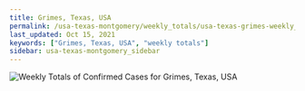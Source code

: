 ```yaml
---
title: Grimes, Texas, USA
permalink: /usa-texas-montgomery/weekly_totals/usa-texas-grimes-weekly_totals.html
last_updated: Oct 15, 2021
keywords: ["Grimes, Texas, USA", "weekly totals"]
sidebar: usa-texas-montgomery_sidebar
---
```


![Weekly Totals of Confirmed Cases for Grimes, Texas, USA](/covid_tracker/images/graphs/usa-texas-grimes-weekly_totals_graph.png)
